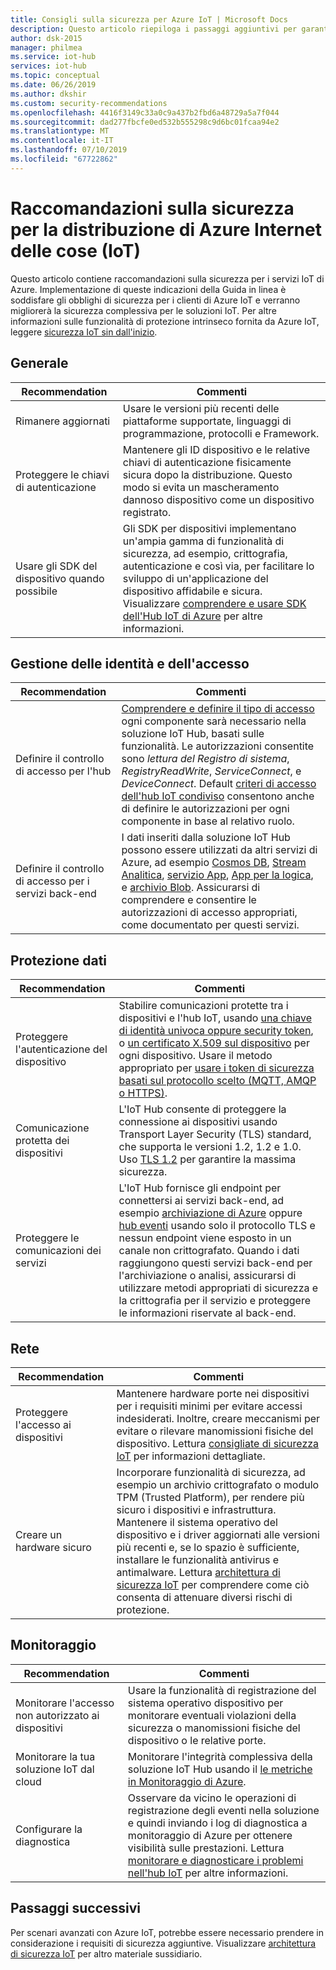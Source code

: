 ```yaml
---
title: Consigli sulla sicurezza per Azure IoT | Microsoft Docs
description: Questo articolo riepiloga i passaggi aggiuntivi per garantire la sicurezza nella soluzione IoT Hub di Azure.
author: dsk-2015
manager: philmea
ms.service: iot-hub
services: iot-hub
ms.topic: conceptual
ms.date: 06/26/2019
ms.author: dkshir
ms.custom: security-recommendations
ms.openlocfilehash: 4416f3149c33a0c9a437b2fbd6a48729a5a7f044
ms.sourcegitcommit: dad277fbcfe0ed532b555298c9d6bc01fcaa94e2
ms.translationtype: MT
ms.contentlocale: it-IT
ms.lasthandoff: 07/10/2019
ms.locfileid: "67722862"
---
```

# <a name="security-recommendations-for-azure-internet-of-things-iot-deployment"></a>Raccomandazioni sulla sicurezza per la distribuzione di Azure Internet delle cose (IoT)

Questo articolo contiene raccomandazioni sulla sicurezza per i servizi IoT di Azure. Implementazione di queste indicazioni della Guida in linea è soddisfare gli obblighi di sicurezza per i clienti di Azure IoT e verranno migliorerà la sicurezza complessiva per le soluzioni IoT. Per altre informazioni sulle funzionalità di protezione intrinseco fornita da Azure IoT, leggere [sicurezza IoT sin dall'inizio](iot-security-ground-up.md).

## <a name="general"></a>Generale

| Recommendation | Commenti |
|-|-|
| Rimanere aggiornati | Usare le versioni più recenti delle piattaforme supportate, linguaggi di programmazione, protocolli e Framework. |
| Proteggere le chiavi di autenticazione | Mantenere gli ID dispositivo e le relative chiavi di autenticazione fisicamente sicura dopo la distribuzione. Questo modo si evita un mascheramento dannoso dispositivo come un dispositivo registrato. |
| Usare gli SDK del dispositivo quando possibile | Gli SDK per dispositivi implementano un'ampia gamma di funzionalità di sicurezza, ad esempio, crittografia, autenticazione e così via, per facilitare lo sviluppo di un'applicazione del dispositivo affidabile e sicura. Visualizzare [comprendere e usare SDK dell'Hub IoT di Azure](https://docs.microsoft.com/azure/iot-hub/iot-hub-devguide-sdks) per altre informazioni. |


## <a name="identity-and-access-management"></a>Gestione delle identità e dell'accesso

| Recommendation | Commenti |
|-|-|
| Definire il controllo di accesso per l'hub | [Comprendere e definire il tipo di accesso](iot-security-deployment.md#securing-the-cloud) ogni componente sarà necessario nella soluzione IoT Hub, basati sulle funzionalità. Le autorizzazioni consentite sono *lettura del Registro di sistema*, *RegistryReadWrite*, *ServiceConnect*, e *DeviceConnect*. Default [criteri di accesso dell'hub IoT condiviso](https://docs.microsoft.com/azure/iot-hub/iot-hub-devguide-security#access-control-and-permissions) consentono anche di definire le autorizzazioni per ogni componente in base al relativo ruolo. |
| Definire il controllo di accesso per i servizi back-end | I dati inseriti dalla soluzione IoT Hub possono essere utilizzati da altri servizi di Azure, ad esempio [Cosmos DB](https://docs.microsoft.com/azure/cosmos-db/), [Stream Analitica](https://docs.microsoft.com/azure/stream-analytics/), [servizio App](https://docs.microsoft.com/azure/app-service/), [App per la logica](https://docs.microsoft.com/azure/logic-apps/), e [archivio Blob](https://docs.microsoft.com/azure/storage/blobs/storage-blobs-introduction). Assicurarsi di comprendere e consentire le autorizzazioni di accesso appropriati, come documentato per questi servizi. |


## <a name="data-protection"></a>Protezione dati

| Recommendation | Commenti |
|-|-|
| Proteggere l'autenticazione del dispositivo | Stabilire comunicazioni protette tra i dispositivi e l'hub IoT, usando [una chiave di identità univoca oppure security token](iot-security-deployment.md#iot-hub-security-tokens), o [un certificato X.509 sul dispositivo](iot-security-deployment.md#x509-certificate-based-device-authentication) per ogni dispositivo. Usare il metodo appropriato per [usare i token di sicurezza basati sul protocollo scelto (MQTT, AMQP o HTTPS)](https://docs.microsoft.com/azure/iot-hub/iot-hub-devguide-security). |
| Comunicazione protetta dei dispositivi | L'IoT Hub consente di proteggere la connessione ai dispositivi usando Transport Layer Security (TLS) standard, che supporta le versioni 1.2, 1.2 e 1.0. Uso [TLS 1.2](https://tools.ietf.org/html/rfc5246) per garantire la massima sicurezza. |
| Proteggere le comunicazioni dei servizi | L'IoT Hub fornisce gli endpoint per connettersi ai servizi back-end, ad esempio [archiviazione di Azure](/azure/storage/) oppure [hub eventi](/azure/event-hubs) usando solo il protocollo TLS e nessun endpoint viene esposto in un canale non crittografato. Quando i dati raggiungono questi servizi back-end per l'archiviazione o analisi, assicurarsi di utilizzare metodi appropriati di sicurezza e la crittografia per il servizio e proteggere le informazioni riservate al back-end. |


## <a name="networking"></a>Rete

| Recommendation | Commenti |
|-|-|
| Proteggere l'accesso ai dispositivi | Mantenere hardware porte nei dispositivi per i requisiti minimi per evitare accessi indesiderati. Inoltre, creare meccanismi per evitare o rilevare manomissioni fisiche del dispositivo. Lettura [consigliate di sicurezza IoT](iot-security-best-practices.md) per informazioni dettagliate. |
| Creare un hardware sicuro | Incorporare funzionalità di sicurezza, ad esempio un archivio crittografato o modulo TPM (Trusted Platform), per rendere più sicuro i dispositivi e infrastruttura. Mantenere il sistema operativo del dispositivo e i driver aggiornati alle versioni più recenti e, se lo spazio è sufficiente, installare le funzionalità antivirus e antimalware. Lettura [architettura di sicurezza IoT](iot-security-architecture.md) per comprendere come ciò consenta di attenuare diversi rischi di protezione. |


## <a name="monitoring"></a>Monitoraggio

| Recommendation | Commenti |
|-|-|
| Monitorare l'accesso non autorizzato ai dispositivi |  Usare la funzionalità di registrazione del sistema operativo dispositivo per monitorare eventuali violazioni della sicurezza o manomissioni fisiche del dispositivo o le relative porte. |
| Monitorare la tua soluzione IoT dal cloud | Monitorare l'integrità complessiva della soluzione IoT Hub usando il [le metriche in Monitoraggio di Azure](https://docs.microsoft.com/azure/iot-hub/iot-hub-metrics). |
| Configurare la diagnostica | Osservare da vicino le operazioni di registrazione degli eventi nella soluzione e quindi inviando i log di diagnostica a monitoraggio di Azure per ottenere visibilità sulle prestazioni. Lettura [monitorare e diagnosticare i problemi nell'hub IoT](https://docs.microsoft.com/azure/iot-hub/iot-hub-monitor-resource-health) per altre informazioni. |

## <a name="next-steps"></a>Passaggi successivi

Per scenari avanzati con Azure IoT, potrebbe essere necessario prendere in considerazione i requisiti di sicurezza aggiuntive. Visualizzare [architettura di sicurezza IoT](iot-security-architecture.md) per altro materiale sussidiario.

